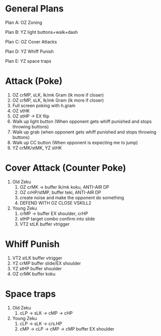 # General Plans

Plan A: OZ Zoning

Plan B: YZ light buttons+walk+dash

Plan C: OZ Cover Attacks

Plan D: YZ Whiff Punish

Plan E: YZ space traps

# Attack (Poke)

1. OZ crMP, sLK, lk/mk Gram (lk more if closer)
2. OZ crMP, sLK, lk/mk Gram (lk more if closer)
3. Full screen poking with h.gram
4. OZ stHK
5. OZ stHP -> EX flip
6. Walk up light button (When opponent gets whiff punished and stops throwing buttons)
7. Walk up grab (when opponent gets whiff punished and stops throwing buttons)
8. Walk up CC button (When opponent is expecting me to jump)
9. YZ crMK/stMK, YZ stHK

# Cover Attack (Counter Poke)

1. Old Zeku
    1. OZ crMK -> buffer lk/mk koku, ANTI-AIR DP
    2. OZ crHP/stMP, buffer teki, ANTI-AIR DP
    3. create noise and make the opponent do something
    4. DEFEND WITH OZ CLOSE VSKILL2
2. Young Zeku
    1. crMP -> buffer EX shoulder, crHP
    2. stHP target combo confirm into slide
    3. VT2 stLK buffer vtrigger

# Whiff Punish

1. VT2 stLK buffer vtrigger
2. YZ crMP buffer slide/EX shoulder
3. YZ stHP buffer shoulder
4. OZ crMK buffer koku

# Space traps

1. Old Zeku
    1. cLP -> sLK -> cMP -> cHP
2. Young Zeku
    1. cLP -> sLK -> c/s.HP
    1. cMP -> cLP -> cMP -> cMP buffer EX shoulder
